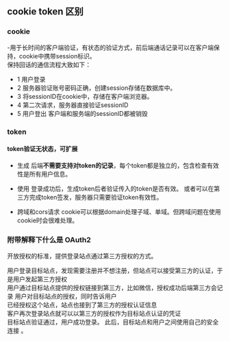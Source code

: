 ## cookie token 区别

### cookie 
-用于长时间的客户端验证，有状态的验证方式，前后端通话记录可以在客户端保持，cookie中携带session标识。 <br />
保持回话的通信流程大致如下：

- 1 用户登录
- 2 服务器验证账号密码正确，创建session存储在数据库中。
- 3 将sessionID在cookie中，存储在客户端浏览器。
- 4 第二次请求，服务器直接验证sessionID
- 5 用户登出  客户端和服务端的sessionID都被销毁

### token

#### token验证无状态，可扩展

- 生成
后端**不需要支持对token的记录**，每个token都是独立的，包含检查有效性是所有用户信息。 <br />

- 使用
登录成功后，生成token后者验证传入的token是否有效。 或者可以在第三方完成token签发，服务器只需要验证token有效性。 <br />

- 跨域和cors请求
cookie可以根据domain处理子域、单域。但跨域问题在使用cookie时会很难处理。 <br />

### 附带解释下什么是 OAuth2
开放授权的标准，提供登录站点通过第三方授权的方式。

用户登录目标站点，发现需要注册并不想注册，但站点可以接受第三方的认证，于是用户发起第三方授权 <br />
用户通过目标站点提供的授权链接到第三方，比如微信，授权成功后端第三方会记录 用户对目标站点的授权，同时告诉用户<br />
已经授权这个站点，站点也接到了第三方的授权认证信息 <br />
客户再次登录站点就可以以第三方的授权作为目标站点认证的凭证 <br />
目标站点验证通过，用户成功登录。 此后，目标站点和用户之间使用自己的安全连接 。<br />

